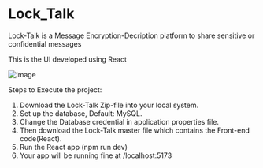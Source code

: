 # Lock_Talk
Lock-Talk is a Message Encryption-Decription platform to share sensitive or confidential messages

This is the UI developed using React

![image](https://github.com/user-attachments/assets/19ecc5d4-42fb-4242-b9b2-239740164a48)

Steps to Execute the project:
1) Download the Lock-Talk Zip-file into your local system.
2) Set up the database, Default: MySQL.
3) Change the Database credential in application properties file.
4) Then download the Lock-Talk master file which contains the Front-end code(React).
5) Run the React app (npm run dev)
6) Your app will be running fine at /localhost:5173
